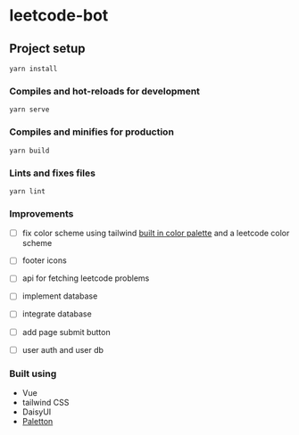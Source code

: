 # leetcode-bot

## Project setup
```
yarn install
```

### Compiles and hot-reloads for development
```
yarn serve
```

### Compiles and minifies for production
```
yarn build
```

### Lints and fixes files
```
yarn lint
```

### Improvements
- [ ] fix color scheme using tailwind [built in color palette](https://v2.tailwindcss.com/docs/customizing-colors#default-color-palette) and a leetcode color scheme
- [ ] footer icons
- [ ] api for fetching leetcode problems
- [ ] implement database
- [ ] integrate database
- [ ] add page submit button
- [ ] user auth and user db


### Built using 
 - Vue
 - tailwind CSS
 - DaisyUI
 - [Paletton](https://paletton.com/#uid=33-0u0kllllvVf2r4iLfBnVaLun)
